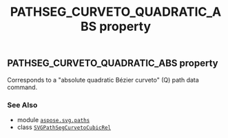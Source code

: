﻿---
title: PATHSEG_CURVETO_QUADRATIC_ABS property
second_title: Aspose.SVG for Python via .NET API References
description: 
type: docs
weight: 110
url: /python-net/aspose.svg.paths/svgpathsegcurvetocubicrel/pathseg_curveto_quadratic_abs/
is_root: false
---

## PATHSEG_CURVETO_QUADRATIC_ABS property


Corresponds to a "absolute quadratic Bézier curveto" (Q) path data command.

### See Also
* module [`aspose.svg.paths`](../../)
* class [`SVGPathSegCurvetoCubicRel`](/svg/python-net/aspose.svg.paths/svgpathsegcurvetocubicrel)

